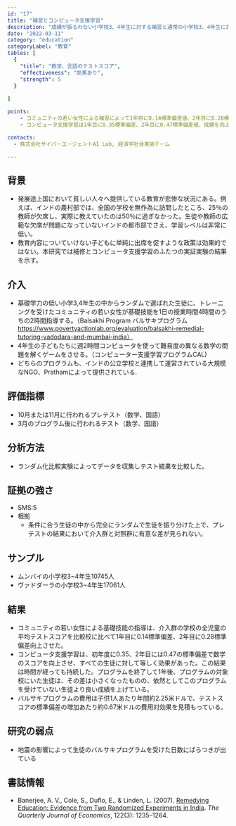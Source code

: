 ```yaml
---
id: "17"
title: "補習とコンピュータ支援学習"
description: "成績が振るわない小学校3、4年生に対する補習と通常の小学校3、4年生に対する授業外のコンピュータ支援学習が成績に与える効果"
date: "2022-03-11"
category: "education"
categoryLabel: "教育"
tables: [
  {
    "title": "数学、言語のテストスコア",
    "effectiveness": "効果あり",
    "strength": 5
  }
  
]

points:
    - コミュニティの若い女性による補習によって1年目に0.14標準偏差値、2年目に0.28標準偏差値、成績を向上する効果があった
    - コンピュータ支援学習は1年目に0.35標準偏差、2年目に0.47標準偏差値、成績を向上させた

contacts:
  - 株式会社サイバーエージェントAI Lab, 経済学社会実装チーム

---
```


## 背景
- 発展途上国において貧しい人々へ提供している教育が悲惨な状況にある。例えば、インドの農村部では、全国の学校を無作為に訪問したところ、25％の教師が欠席し、実際に教えていたのは50％に過ぎなかった。生徒や教師の広範な欠席が問題になっていないインドの都市部でさえ、学習レベルは非常に低い。
- 教育内容についていけない子どもに単純に出席を促すような政策は効果的ではない。本研究では補修とコンピュータ支援学習のふたつの実証実験の結果を示す。

## 介入
- 基礎学力の低い小学3,4年生の中からランダムで選ばれた生徒に、トレーニングを受けたコミュニティの若い女性が基礎技能を1日の授業時間4時間のうちの2時間指導する。（Balsakhi Program バルサキプログラム https://www.povertyactionlab.org/evaluation/balsakhi-remedial-tutoring-vadodara-and-mumbai-india）
- 4年生の子どもたちに週2時間コンピュータを使って難易度の異なる数学の問題を解くゲームをさせる。（コンピューター支援学習プログラムCAL)
- どちらのプログラムも、インドの公立学校と連携して運営されている大規模なNGO、Prathamによって提供されている.

## 評価指標
- 10月または11月に行われるプレテスト（数学、国語）
- 3月のプログラム後に行われるテスト（数学、国語）

## 分析方法
- ランダム化比較実験によってデータを収集しテスト結果を比較した。

## 証拠の強さ
- SMS:5
- 根拠 
    - 条件に合う生徒の中から完全にランダムで生徒を振り分けた上で、プレテストの結果において介入群と対照群に有意な差が見られない。

## サンプル
- ムンバイの小学校3~4年生10745人
- ヴァドダーラの小学校3~4年生17061人

## 結果
- コミュニティの若い女性による基礎技能の指導は、介入群の学校の全児童の平均テストスコアを比較校に比べて1年目に0.14標準偏差、2年目に0.28標準偏差向上させた。
- コンピュータ支援学習は、初年度に0.35、2年目には0.47の標準偏差で数学のスコアを向上させ、すべての生徒に対して等しく効果があった。この結果は時間が経っても持続した。プログラムを終了して1年後、プログラムの対象校にいた生徒は、その差は小さくなったものの、依然としてこのプログラムを受けていない生徒より良い成績を上げている。
- バルサキプログラムの費用は子供1人あたり年間約2.25米ドルで、テストスコアの標準偏差の増加あたり約0.67米ドルの費用対効果を見積もっている。


## 研究の弱点
- 地震の影響によって生徒のバルサキプログラムを受けた日数にばらつきが出ている

## 書誌情報
- Banerjee, A. V., Cole, S., Duflo, E., & Linden, L. (2007). [Remedying Education: Evidence from Two Randomized Experiments in India](https://academic.oup.com/qje/article/122/3/1235/1879525). *The Quarterly Journal of Economics*, 122(3): 1235–1264.
     